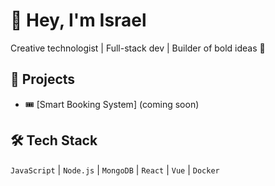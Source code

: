 # 👋 Hey, I'm Israel

Creative technologist | Full-stack dev | Builder of bold ideas 👑

## 🚀 Projects
- 🎟️ [Smart Booking System] (coming soon)

## 🛠️ Tech Stack
`JavaScript` | `Node.js` | `MongoDB` | `React` | `Vue` | `Docker`

